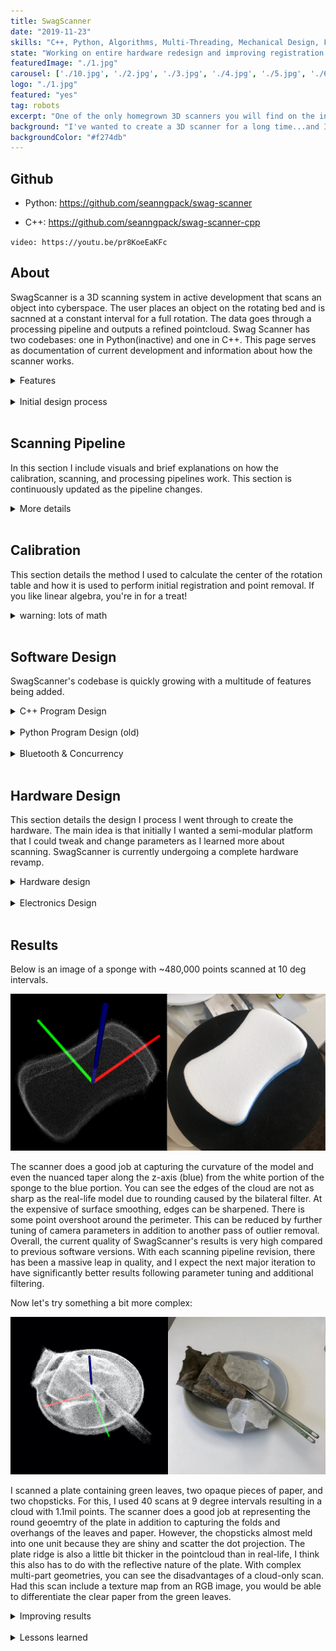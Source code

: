 ```yaml
---
title: SwagScanner
date: "2019-11-23"
skills: "C++, Python, Algorithms, Multi-Threading, Mechanical Design, Fusion360, Electronics, Soldering"
state: "Working on entire hardware redesign and improving registration algos"
featuredImage: "./1.jpg"
carousel: ['./10.jpg', './2.jpg', './3.jpg', './4.jpg', './5.jpg', './6.jpg', './7.jpg', './8.jpg', './9.jpg']
logo: "./1.jpg"
featured: "yes"
tag: robots
excerpt: "One of the only homegrown 3D scanners you will find on the internet."
background: "I've wanted to create a 3D scanner for a long time...and I finally made one."
backgroundColor: "#f274db"
---
```


## **Github**
- Python: https://github.com/seanngpack/swag-scanner

- C++: https://github.com/seanngpack/swag-scanner-cpp

`video: https://youtu.be/pr8KoeEaKFc`


## **About**

SwagScanner is a 3D scanning system in active development that scans an object into cyberspace. The user places an object on the rotating bed and is sacnned at a constant interval for a full rotation. The data goes through a processing pipeline and outputs a refined pointcloud. Swag Scanner has two codebases: one in Python(inactive) and one in C++. This page serves as documentation of current development and information about how the scanner works.

<details>
  <summary>Features</summary>
</br> 

&nbsp;&nbsp;&nbsp;&nbsp; **Software** \
&nbsp;&nbsp;&nbsp;&nbsp;&nbsp;&nbsp;&nbsp; High performance codebases in C++ and Python \
&nbsp;&nbsp;&nbsp;&nbsp;&nbsp;&nbsp;&nbsp; Extensible camera interface allows use of any depth camera \
&nbsp;&nbsp;&nbsp;&nbsp;&nbsp;&nbsp;&nbsp; Super fast depth deprojection \
&nbsp;&nbsp;&nbsp;&nbsp;&nbsp;&nbsp;&nbsp; Saves pointclouds to files \

&nbsp;&nbsp;&nbsp;&nbsp; **Hardware** \
&nbsp;&nbsp;&nbsp;&nbsp;&nbsp;&nbsp;&nbsp; Elegant, integrated design \
&nbsp;&nbsp;&nbsp;&nbsp;&nbsp;&nbsp;&nbsp; Simple bottom-up assembly \
&nbsp;&nbsp;&nbsp;&nbsp;&nbsp;&nbsp;&nbsp; Self-locking gearbox \
&nbsp;&nbsp;&nbsp;&nbsp;&nbsp;&nbsp;&nbsp; Rotating bed can withstand high axial & radial loads 

&nbsp;&nbsp;&nbsp;&nbsp; **Electronics** \
&nbsp;&nbsp;&nbsp;&nbsp;&nbsp;&nbsp;&nbsp; Custom vertical board design \
&nbsp;&nbsp;&nbsp;&nbsp;&nbsp;&nbsp;&nbsp; Easy hotswapping of motor driver and arduino boards \
&nbsp;&nbsp;&nbsp;&nbsp;&nbsp;&nbsp;&nbsp; Minimized number of cables and cable lengths

</br>

</details> 
</br>

<details>
  <summary>Initial design process</summary>
</br> 

 I took inspiration from existing devices and sketched several different designs of the hardware architecture of the scanner. One of the main hardware decisions is whether I wanted the scanner have a camera revolve around an object, or have the object rotate. I chose the latter because that approach seemed to result in high accuracy scans in addition to being much more feasible to create. Then I narrowed in to more of the specifics of the scanner, I wanted it to look aesthetic, have minimal cables, and support small-medium sized objects. I achieved these design objectives by creating a modular scanner design where the distance between the scanning bed and camera can be adjusted both in height and length and the cables are hidden in this mechanism. I created some basic dimensions for my sketch and begun ordering metal hardware. Then I sketched and planned the electronics layout to fit inside my mechanical housing and ordered those parts soonafter. I wanted the electronics to be robust and repairable so I created my own stacked board design where the Arduino and motor driver can be hotswapped without soldering. As those parts were arriving, I hopped onto Fusion360 and CADed up my design to be 3D printed. As an additional challenge, I only used my trackpad to do the CAD. I took care in designing keep-out regions where the electronics were to be housed so heat buildup and other part interference would be mitigated. I also went through many iterations to make the assembly of the parts extremely easy, which was one of the hardest parts of the build because I had to work through building and designing the hardware backwards and forwards, anticipating pain points. Getting tolerances for fitting 3D printed parts was pretty easy as I have a lot of experience in 3D printed designs for my past personal projects and during my co-op at Speck. As I was wrapping up CAD design, I 3D printed the parts and started coding the brains of the project. I had to bust out my linear algrebra textbooks again to understand better how to program the scanner. I chose Python as the language because of its ease of use. I sketched up the architecture of my program and implemented it quickly before I had to leave California to go back to Boston. I managed to come up with a working prototype and even got to show it off at JPL for my final presentation!

</br>

</details> 
</br>

## **Scanning Pipeline**

In this section I include visuals and brief explanations on how the calibration, scanning, and processing pipelines work. This section is continuously updated as the pipeline changes.

<details>
  <summary>More details</summary>
</br> 

The diagrams shown in this section are very high-level overviews of the flow of the program. The diagrams show sequential actions, cuncurrency processing is detailed in other sections. The image below shows how user input is used to select the appropriate pipeline to use.

![pipeline overview1](./pipelineOverview.png)

The image below shows how scanning, processing, and calibration work.

![pipelineCompare1](./pipelineCompare.png)

</br>

</details> 
</br>


## **Calibration**

This section details the method I used to calculate the center of the rotation table and how it is used to perform initial registration and point removal. If you like linear algebra, you're in for a treat!

<details>
    <summary>warning: lots of math</summary>
</br>

### Calibration fixture
Here is the physical calibration fixture. It has a upright plane and ground plane. This design is inspired by the calibration fixture used on the 3D scanner I worked on at JPL. $G$ represents the ground plane normal, $U$ the upright plane normal, $c$ the center point, and $L$ the line of intersection between the ground and upright planes.

![calibration_fixture](./calibration-fixture.png)

### Calculating axis of rotation
The axis of rotation is the normal direction vector of the ground plane, $G$. Using RANSAC plane segmentation, the equation of the ground plane can be easily extracted. Multiple scans are taken the final rotation axis is calculated by taking the average of the normals.

$$
G=\frac{\sum _{i=0}^n G_i}{n}
$$

### Calculating center point
The distance between the point $c$ and line $l$ is the same for each scan. Knowing this geometric relation, we can derive equations to calculate for this distance and ultimately solve for $c$.

![calfig1](./calibration-figure1.png)

First we start with some definitions:

$$
Upright plane = [u_{x_i}, u_{y_i}, u_{z_i}, u_{d_i}]
$$

$$
Ground plane = [g_x, g_y, g_z, g_d]
$$

$$
U = [u_{x_i}, u_{y_i}, u_{z_i}]
$$

$$
G = [g_x, g_y, g_z]
$$

$$
c = [c_x, c_y, c_z]
$$

We calculate the line of intersection $l$ below:

$$
l_i=\frac{\left\{\left| 
\begin{array}{cc}
 u_{y_i} & g_y \\
 u_{d_i} & g_d \\
\end{array}
\right| ,\left| 
\begin{array}{cc}
 u_{d_i} & g_d \\
 u_{x_i} & g_x \\
\end{array}
\right| ,0\right\}}{\left| 
\begin{array}{cc}
 u_{x_i} & g_x \\
 u_{y_i} & g_y \\
\end{array}
\right| } + x * \left\{u_{x_i},u_{y_i},u_{z_i}\right\}\times \left\{g_x,g_y,g_z\right\}
$$

$$
\small l_i=\left\{\frac{u_{y_i} g_d-g_y u_{d_i}}{u_{x_i} g_y-g_x u_{y_i}}+x \left(u_{y_i} g_z-g_y u_{z_i}\right),\frac{g_x u_{d_i}-u_{x_i} g_d}{u_{x_i} g_y-g_x u_{y_i}}+x \left(g_x u_{z_i}-u_{x_i} g_z\right),x \left(u_{x_i} g_y-g_x u_{y_i}\right)\right\}
$$

Now we get the line $\overline{CP}$ where P is a point on $l$:

$$
P_x=\frac{u_{y_i} g_d-g_y u_{d_i}}{u_{x_i} g_y-g_x u_{y_i}}
$$

$$
P_y=\frac{g_x u_{d_i}-u_{x_i} g_d}{u_{x_i} g_y-g_x u_{y_i}}
$$

$$
P_z = 0
$$

$$
\overline{CP}=\left\{c_x-p_x,c_y-p_y,c_z-p_z\right\}
$$

$$
\overline{CP}=\left\{c_x-\frac{u_{y_i} g_d-g_y u_{d_i}}{u_{x_i} g_y-g_x u_{y_i}},c_y-\frac{g_x u_{d_i}-u_{x_i} g_d}{u_{x_i} g_y-g_x u_{y_i}},c_z\right\}
$$

We can now calculate the area of the parallelogram $A$ by taking the norm of the cross product of $\overline{CP}$ and the direction of $l$:

$$
\tiny

A_i= \| \left\{c_x-\frac{u_{y_i} g_d-g_y u_{d_i}}{u_{x_i} g_y-g_x u_{y_i}},c_y-\frac{g_x u_{d_i}-u_{x_i} g_d}{u_{x_i} g_y-g_x u_{y_i}},c_z\right\}\times \left\{u_{y_i} g_z-g_y u_{z_i},g_x u_{z_i}-u_{x_i} g_z,u_{x_i} g_y-g_x u_{y_i}\right\} \|
$$

At this point we can calculate $d$ by taking the area of the parallelogram $A$ and dividing it by the base of the shape $l$, or norm of $P$ over the norm of the direction of $l$:

$$
d=\frac{\| A_i\| }{\| l_i\| }
$$

The symbolic solution is very complex, so here is an elegant solution derived by the Yuping Ye and Zhan Song of [this paper](https://www.researchgate.net/publication/308822289_An_accurate_3D_point_cloud_registration_approach_for_the_turntable-based_3D_scanning_system) using a similar method: 

$$
d_i=\frac{\| \left(c_x g_x+c_y g_y+g_z\right) \|}{\| \left(g_x+g_y+g_z\right)\times \left(u_{x_i},u_{y_i},u_{z_i}\right) \|}
\cdot c_x u_{x_i}+c_y u_{y_i}+c_z u_{z_i}+u_{d_i}
$$

Mentioned earlier, we know that $d$ should be the same for each iteration so:

$$
d_i-d_{i+1}=0, i=1,2,\text{...}n-1
$$

And we can write out the matrix form as:

$$
A_{n-1\times3} X_{1\times3} = B_{n-1\times1}
$$

$$
\small
A = \left[
  \begin{matrix}
   \frac{\| G \|}{\| G\times U_1 \|} u_{x_1} - \frac{\| G \|}{\| G\times U_1 \|} u_{x_2} & 
   \frac{\| G \|}{\| G\times U_1 \|} u_{y_1} - \frac{\| G \|}{\| G\times U_1 \|} u_{y_2} &
   \frac{\| G \|}{\| G\times U_1 \|} u_{z_1} - \frac{\| G \|}{\| G\times U_1 \|} u_{z_2} \\
   
   \frac{\| G \|}{\| G\times U_{n-1} \|} u_{x_{n-1}} - \frac{\| G \|}{\| G\times U \|} u_{x_n} & 
   \frac{\| G \|}{\| G\times U_{n-1} \|} u_{y_{n-1}} - \frac{\| G \|}{\| G\times U_1 \|} u_{y_n} &
   \frac{\| G \|}{\| G\times U_{n-1} \|} u_{z_{n-1}} - \frac{\| G \|}{\| G\times U_1 \|} u_{z_n}

\end{matrix}
\right]
$$

$$
X = 
  \left[\begin{matrix}
   c_x \\
   c_y \\
   c_z
\end{matrix}
\right]
$$

$$
B = \left[
  \begin{matrix}
   \frac{\| G \|}{\| G\times U_2 \|} u_{d_2} - \frac{\| G \|}{\| G\times U_1 \|} u_{d_1} \\
   \frac{\| G \|}{\| G\times U_3 \|} u_{d_3} - \frac{\| G \|}{\| G\times U_2 \|} u_{d_2} \\
   \frac{\| G \|}{\| G\times U_n \|} u_{d_n} - \frac{\| G \|}{\| G\times U_{n-1} \|} u_{d_{n-1}} 
\end{matrix}
\right]
$$

You still here? We're almost done! We know $U$ and $G$ so our only unknowns are in the $X$ matrix. If we take more than three scans we get an overdetermined system--more equations than unknowns. We can find the approximate solution of an overdetermined solution using a least sqaures method. Using MATLAB's linear least squares method `lsqr` and Eigen's `bdcsvd` method return the same results.


### Aligning point cloud to world coordinate
Okay, so we have the axis of rotation and center point now. This is exactly what is needed to transform a scanned pointcloud to the world origin coordinate frame. Aligning a pointcloud to the world frame is useful for several reasons. First, it simplies the process of applying a rigid rotation. Second, it makes understand the raw data in the points more intuitive because the reference point is (0,0,0). Also, it simplifies defining the dimensions of a box filter. Doing this transformation is easy, just perform a rigid translation to the camera frame, then align the z-axis and we're done.

We know that the center coordinate $C$ is a rigid transform from the camera frame (0,0,0) to the point $C$. We multiply the transform by -1 to get the transform from $C$ to camera and compose it as a 4x4 translation matrix.

$$
C = -1 * C
$$

$$
trans = 
  \left[\begin{matrix}
   1 & 0 & 0 & c_x \\
   0 & 1 & 0 & c_y \\
   0 & 0 & 1 & c_z \\
   0 & 0 & 0 & 1 \\
\end{matrix}
\right]
$$


Next, we want get the angle between the axis of rotation and camera z-axis, $\theta$. Getting this angle allows us to know the rotation to make the z-axis point upwards in the final cloud. The angle between the normalized axis of rotation and camera z-axis is their dot product:

$$
\theta = -G \bullet \left[0,0,1\right]
$$

Sweet, we know $\theta$. To align the axis of rotation to the camera z, we have to perform the rotation about the x axis. Let's construct the 4x4 rotation matrix:

$$
rot = 
  \left[\begin{matrix}
   1 & 0 & 0 & 0 \\
   0 & \cos(\theta) & -\sin(\theta) & 0 \\
   0 & \sin(\theta) & \cos(\theta) & 0 \\
   0 & 0 & 0 & 1 \\
\end{matrix}
\right]
$$

And now we create an affine transformation matrix by applying the rotation onto the translation. We want to translate first, and then rotate:

$$
affine=\left[\begin{matrix}
   1 & 0 & 0 & 0 \\
   0 & \cos(\theta) & -\sin(\theta) & 0 \\
   0 & \sin(\theta) & \cos(\theta) & 0 \\
   0 & 0 & 0 & 1 \\
\end{matrix}\right] 
\left[\begin{matrix}
   1 & 0 & 0 & c_x \\
   0 & 1 & 0 & c_y \\
   0 & 0 & 1 & c_z \\
   0 & 0 & 0 & 1 \\
\end{matrix}
\right]
$$

At this point we can use the result onto our pointcloud and align it to the world origin with z pointing up! The image below shows the original cloud in green, and the transformed cloud in blue.

![world-frame](./world-frame.png)

### Automatic point removal
After aligning the pointcloud to the world origin, we can define a crop box where points outside of this box get eliminated. The box is easily constructed because we know the center point (0,0,0), so any distance added to that point defines the boundary of the box.


</details>
</br>



## **Software Design**

SwagScanner's codebase is quickly growing with a multitude of features being added. 

<details>
  <summary>C++ Program Design</summary>
</br>

*** This section is still WIP ***

### High level architecture
I utilized MVC (model-view-controller) pattern to organize the project structure. I chose this pattern for clear separation of concerns. 

#### **Model**

The models are represented by the data handling objects which include the ```Arduino```, ```Camera``` and main ```Model``` classes. These model objects are managed by the controllers.

#### **Controller**

Controllers handle the the logic for the scanning, calibration, and processing pipelines in addition to connecting the models to the views. I created an IController abstract base class which is functionally equivalent to a Java abstract class. This base class contains pure virtual methods implemented by specialized controllers such as ```CalibrationController```. This way, I can store specialized controllers as its abstract type, ```IController```, and simply call ```run()``` to run the controller and perform their specialized task. Later, when I added a GUI, I did not have to refactor the original implementations of ```IController``` and its children. I accomplished this through multiple inheritance. First, I made a ```IControllerGUI``` abstract base class that inherited ```IController```. Then, its specialized child class inherits ```IControllerGUI``` and a child class of ```IController```. The diagram below illustrates the multiple inheritance pattern:


![inheritance](./inheritance.png)

This diamond shape is common in multiple inheritance situations and can lead to errors. CalibrationGUI would have two instances of ```IController``` from ```CalibrationController``` and ```IControllerGUI```. This means that calls to methods that are defined in both ```CalibrationController``` and ```IControllerGUI``` would be ambigious because there are two methods you could call, but you don't know which one to use. This can be solved by having ```CalibrationController``` and ```IControllerGUI``` virtually inheriting ```IController```.

Multiple inheritance can be tricky, but I think it makes sense in my use case. The derived classes of ```IController``` are used by the CLI program, and ```IControllerGUI``` children code only introduce a little bit of code to interact with the GUI, so it saves a lot of code repetition by reusing code defined in ```IController```'s children.

#### **View**

Swag Scanner has a couple different views: a CLI view, GUI view, and PCL visualization view. The view is managed by the controller and the controller updates the view with data. The GUI view is a bit more complex. I built it with Qt which follows its own model-view paradigm, which merges the responsibilities of the view and the controller and stores the data in ```QModel```. Using Qt is really weird, they utilize their own Meta Object Compiler to achieve functionality such as ```signals and slots```. You are also relegated to using raw pointers when instantiation objects, but there is no need to call ```delete``` on them as they are deallocated automatically by their parent through some black magic. I decided opt out of using their model class and  instead, enforce my MVC design by treating the Qt interface strictly as a view. User actions/data is passed from the view to the controller and back through a system of signals and slots. This creates a circular dependency because the view must hold a reference to the controller, and the controller to the view. To solve this issue, I created a setter method in the view to store a reference to the controller.

I also opted to programmatically create the Qt interface instead of using its designer tool. Every repo I've seen that does this has a single file containing thousands of lines of code. In an effort to avoid creating a monolith, I separated the Qt widgets into separate files and subclassed their respective parent. This ended up adding a mammoth of complexity. When you subclass a Qt widget, its public methods are inaccessible by outsiders. This means you are forced to use its signal and slots mechanism to transfer information outside. [Others have tried to find solutions](https://forum.qt.io/topic/75892/how-to-properly-subclass-qapplication-and-access-new-methods-elsewhere/16), such as defining public static methods or static casting... but static methods won't work in instances where you need to pass Qt objects, and static casting is really ugly. So I created a really involved system of signal and slots where the child notifies the parent with data, and then parent notifies the child with a command. In the future I'm probably just going to use the designer to avoid this mess.

#### **Dynamic controller switching and caching**
Because there are several specialized controllers, the view needs access to them for performing different actions. It is very expensive to keep initializing and destroying controllers and their parameter objects, so I created a caching system to handle this. The top level contains a factory which returns a controller. If the controller does not exist in the cache, then create a new instance of it then store it. If the controller exists in the cache, then just return a reference to it. The caching system prealloctes the most often used controllers so this overhead is experienced at program launch instead of during usage.


### File handling
I wrote a custom file handling system to manage SwagScanner's settings and manage scanning data. When Swag Scanner is loaded for the first time, it will create its system folder in the user's ```/Application Support``` directory, which is where other MacOS applications data live. The picture below is structure of Swag Scanner's system folder.

![fileStructure](./fileStructure.png)

The file handler system supports many features. It can automatically create new scan folders with auto-incremented names and dynamically update settings.


### Testing
I utilized Google Tests and am in processing of increasing code coverage.


### Random CMake thoughts
At first, I hated CMake--but that's probably because I didn't really understand what was going on. Now that I understand it a bit better after sloging through its documentation, I have gained a new appreciation for it. Swag Scanner has a CMakeLists.txt file in each of its subdirectories because it allows me in the future to completely control which parts of the system I want to build. Building this project from scratch takes forever, so having the option to opt out of building certain subsystems which you won't use is nice.

Also, I haven't seen many people apply this technique--I am compiling Swag Scanner as a static library. Then I am linking it to the main run executable in addition to linking it to the main executable of my unit tests. This is a complete game changer because it means I do not have to recompile core files twice to do unit testing!

</details>
</br>

<details>
  <summary>Python Program Design (old)</summary>
</br>

![pipeline](./pipeline.jpg)

### Entry Point
First, we define the entry point of the application `scan.py` and create a `Scan()` object to handle abstracting each major steps in the scanning pipeline to be run sequentially (note: not all actions are synchronous in SwagScanner!)

### Camera()
The `Camera()` class is an interface that can be extended to provide ability to use any depth camera. Looking at the `D435` object, we override the `get_intrinsics()` method with RealSense API calls to get the intrinsics of the camera.

### Arduino()
The `Arduino()` class provides methods to initialize the Arduino and send bluetooth commands to it. We subscribe to asynchronous notifications from a custom bluetooth service which provides table state information.

### DepthProcessor()
This class is a class factory builder that takes in a `Camera()` object and a `boolean` flag and returns either a fast or slow depth processing unit. Using the fast unit, we gain the ability to use `deproject_depth_frame()` with vectorized math operations for point to pixel deprojection. The slow unit utilizes a **much (300x)** slower double for loop to perform that task. One drawback with the fast deprojection method is that it does not account for any distortion models in the frame. If you are using Intel depth cameras that is OK because the developers advised against that since distortion is so low. The same may not be true for the Kinect however. Subclass the `DepthProcessor()` object and override the `deproject_depth_frame()` method if you would like to include your own distortion model.

### Filtering()
This provides the tools to perform voxel grid filtering which downsamples our pointcloud by the `leaf_size` parameter and saves it. This step is essential for registration because performing registration on a massive pointcloud would take a very long time to converge. One more thing we have to do in filtering is segment the plane from each pointcloud. We run the RANSAC (random sample concensus) algorithm and fit a plane model (ax + by + cz + d= 0) to our cloud and detect the inliers. Using the inliers and plane model, we can reject those points and obtain a pointcloud without a the scanning bed plane. This is essential to do before registration so that we don't take a subset of the cloud belonging to the plane and encounter a false-positive icp convergence.

### Registration()
The `Registration()` class provides the tools to iteratively register pairs of clouds. Using global iterative registration, we define a `global_transform` variable as the identity matrix of size 4x4. Then we apply the iterative closest point algorithm to a a source, target cloud pair and get the source -> target cloud transformation as a 4x4 transformation matrix. Then we take the inverse of that matrix `transf_inv` to get the transformation from target->source. We multiply the target by the global transform (remember: this is the first iteration, the `global_transform` is still the identity matrix) to get the target cloud in the same reference frame as the source and save the cloud. Then we dot product `global_transform` and `transf_inv` to update the global transformation. Move on to the next pair of clouds and repeat. 

</details>
</br>


<details>
    <summary>Bluetooth & Concurrency</summary>
    </br>

I wrote a library to handle bluetooth functionality. Check it out: [github link](https://www.github.com/seanngpack/feeling-blue-cpp). The bluetooth library uses semaphores and callbacks to control the program flow. In Swag Scanner, I use a simple mutex and conditional variable in the arduino's ```rotate()``` method which blocks the calling thread until the arduino sends a notification that the table has stopped rotating.

As noted in the GUI section, Qt is required to be run on the main thread so processing and scanning commands are dispatched on different threads. This allows the GUI to remain responsive while actions are happening.



</details>
</br>


## **Hardware Design**
This section details the design I process I went through to create the hardware. The main idea is that initially I wanted a semi-modular platform that I could tweak and change parameters as I learned more about scanning. SwagScanner is currently undergoing a complete hardware revamp.

<details>
  <summary>Hardware design</summary>
  </br>

One of the main focuses of the hardware design was the ease of assembly, repairability, and upgradeability. I went with a worm drive gearbox for the rotating bed because of its inherit ability to resist backdriving. The driven gear is connected to a stainless steel shaft. The gear and mounting hub are secured to the shaft via set screws. I hate set screws with a passion--they always come undone and end up scoring your shaft. To alleviate the woes of set screws, I reduced the vertical forces acting on them by designing the hardware stackup along the shaft so that the set screw components rest on axial thrust bearings. That way, at least the weight of the set screw components won't act on the set screws. 
Because of 3D printing tolerances, there may be shaft misalignment in addition to misalignment between the gears due to the stepper motor mount. I mitigated this issue by designing the floating brace to be slightly compliant.

![compliant](./compliant.jpg)

Designing the turntable assembly to be assembled from the bottom-up in an intuitive way proved to be extremely challenging. I had many factors to considering including 3D printability, wall thicknesses to mask screw heads, structural integrity, and overall component-to-component interaction. I also optimized the design of each component to standardize fastener sizes. 

I envisioned the electronics housing to have removable sides for easy access to the electronics for debugging. I designed a self-aligning sliding profile to resist motion in all axii except the Z (up and down).

![profile](./profile.jpg)

The aluminum pipe bridging the electronics housing and turntable is secured through friction on both ends.

![friction](./friction.jpg)

Overall, I think assembly is pretty easy--check out some photos of the build process.

![assembling1](./IMG_2133.jpg)
![assembling2](./IMG_2227.jpg)
![assembling3](./IMG_2211.jpg)
![assembling4](./IMG_2147.jpg)
![assembling5](./IMG_2135.jpg)
![assembling6](./IMG_2134.jpg)
![assembling7](./IMG_2214.jpg)

</details> 
</br>


<details>
  <summary>Electronics Design</summary>
  </br>

For the electronics, I went with a stacked board design to save horizontal space for additional components I may add in the future. Hotswaping components is also very straightforward in the case that anything blows up. I am powering the Arduino and stepper driver using a 12V 2a wall adapter. I did not add a voltage regulator such as a LM317 (cheap linear regulator) or a switching regulator to my Arduino. This is because my Arduino iot33 comes with a MPM3610 which its [spec sheets](https://www.monolithicpower.com/en/mpm3610.html) indicates to be a large upgrade compared to the voltage regulator supplied in normal Arduinos. I also opted to use Dupont connectors instead of more secure JST connectors because I like the ease of cable removal with the Dupont connectors whereas I find JST connector to get stuck often.

![open](./circuitry1.jpg)
![Circuitr2](./circuitry2.jpg)
![Circuitry3](./circuitry3.jpg)

In the back you can see my TS80 soldering iron. It is worth the hype!

![Circuitry4](./circuitry4.jpg)

</details> 
</br>

## **Results**

Below is an image of a sponge with ~480,000 points scanned at 10 deg intervals.

![sponge_pointcloud](./sponge.png)

 The scanner does a good job at capturing the curvature of the model and even the nuanced taper along the z-axis (blue) from the white portion of the sponge to the blue portion. You can see the edges of the cloud are not as sharp as the real-life model due to rounding caused by the bilateral filter. At the expensive of surface smoothing, edges can be sharpened. There is some point overshoot around the perimeter. This can be reduced by further tuning of camera parameters in addition to another pass of outlier removal. Overall, the current quality of SwagScanner's results is very high compared to previous software versions. With each scanning pipeline revision, there has been a massive leap in quality, and I expect the next major iteration to have significantly better results following parameter tuning and additional filtering.


Now let's try something a bit more complex:

![plate](./plate.png)

I scanned a plate containing green leaves, two opaque pieces of paper, and two chopsticks. For this, I used 40 scans at 9 degree intervals resulting in a cloud with 1.1mil points. The scanner does a good job at representing the round geoemtry of the plate in addition to capturing the folds and overhangs of the leaves and paper. However, the chopsticks almost meld into one unit because they are shiny and scatter the dot projection. The plate ridge is also a little bit thicker in the pointcloud than in real-life, I think this also has to do with the reflective nature of the plate. With complex multi-part geometries, you can see the disadvantages of a cloud-only scan. Had this scan include a texture map from an RGB image, you would be able to differentiate the clear paper from the green leaves.

<details>
  <summary>Improving results</summary>
</br>

**Work in progress!**

###Physical noise reduction

Depth data collected by the intel Realsense cameras are very noisy compared to data from the Kinect. In the pointcloud below taken by the SR305, you can see the noise represented by the wavy pattern. I can mitigate noise in two days, first using physical means, and second with post-processing. Because SwagScanner can support multiple cameras, it would be easier to generalize noise-reduction. All depth cameras generate more noise as the distance increases (the ratio between noise to distance varies camera to camera though), so I designed the distance between the camera and scanning object to be at the minimum scanning distance for the set of sensors. I also outline constraints for the user such as using the scanner indoors with minimal reflective surfaces in the room. 

###Post-processing noise reduction
I have found very good results applying a spatial-edge preserving filter to smooth noise from the Realsense cameras. This filter runs very fast and smoothens the data while maintaining edges. I used the filter provided by librealsense SDK. One parameter it takes is the smooth alpha which affects how aggressive the filter is. The lower the value, the more aggressive the filter and more rounded the edges become.

###Other methods of noies reduction
Other methods of noise reduction would add more complexity to the system than needed. Outlined in [intel's paper for tuning Realsense cameras](https://www.intel.com/content/dam/support/us/en/documents/emerging-technologies/intel-realsense-technology/BKMs_Tuning_RealSense_D4xx_Cam.pdf), it is possible to use an external project to increase depth quality, among several other methods.

###Noise from scanning bed

Originally I was using a white scanning surface. It was very easy to detect its plane and remove it from the cloud at the end. However, it seems like a combination of it reflectiveness and slightly glossy surface was introducing noise to the bottom of the scans. In the photo below you can see a rounded corner between the bed and the object. 


</details> 
</br>


<details>
  <summary>Lessons learned</summary>
</br>

### **Lessons Learned So Far**
On a high level, working on this project reinforced my ability to understand and bounce between high-level and low-level subsystems both on the hardware and software side. In this section, I will outline lessons learned in bullet format hoping that people can learn from my mistakes at a glance instead of reading a wall of text.


</details> 
</br>




